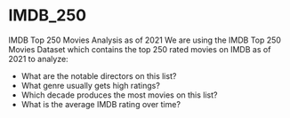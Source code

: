 # IMDB_250
IMDB Top 250 Movies Analysis as of 2021
We are using the IMDB Top 250 Movies Dataset which contains the top 250 rated movies on IMDB as of 2021 to analyze:
- What are the notable directors on this list?
- What genre usually gets high ratings?
- Which decade produces the most movies on this list?
- What is the average IMDB rating over time?

